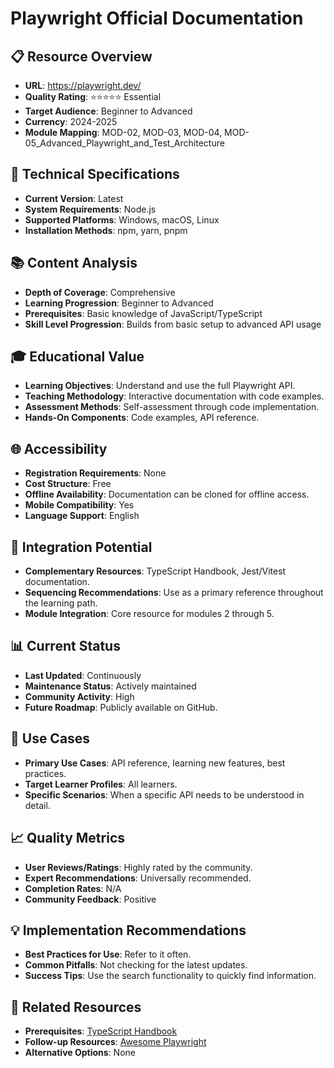 # Playwright Official Documentation

## 📋 Resource Overview
- **URL**: https://playwright.dev/
- **Quality Rating**: ⭐⭐⭐⭐⭐ Essential
- **Target Audience**: Beginner to Advanced
- **Currency**: 2024-2025
- **Module Mapping**: MOD-02, MOD-03, MOD-04, MOD-05_Advanced_Playwright_and_Test_Architecture

## 🔧 Technical Specifications
- **Current Version**: Latest
- **System Requirements**: Node.js
- **Supported Platforms**: Windows, macOS, Linux
- **Installation Methods**: npm, yarn, pnpm

## 📚 Content Analysis
- **Depth of Coverage**: Comprehensive
- **Learning Progression**: Beginner to Advanced
- **Prerequisites**: Basic knowledge of JavaScript/TypeScript
- **Skill Level Progression**: Builds from basic setup to advanced API usage

## 🎓 Educational Value
- **Learning Objectives**: Understand and use the full Playwright API.
- **Teaching Methodology**: Interactive documentation with code examples.
- **Assessment Methods**: Self-assessment through code implementation.
- **Hands-On Components**: Code examples, API reference.

## 🌐 Accessibility
- **Registration Requirements**: None
- **Cost Structure**: Free
- **Offline Availability**: Documentation can be cloned for offline access.
- **Mobile Compatibility**: Yes
- **Language Support**: English

## 🔗 Integration Potential
- **Complementary Resources**: TypeScript Handbook, Jest/Vitest documentation.
- **Sequencing Recommendations**: Use as a primary reference throughout the learning path.
- **Module Integration**: Core resource for modules 2 through 5.

## 📊 Current Status
- **Last Updated**: Continuously
- **Maintenance Status**: Actively maintained
- **Community Activity**: High
- **Future Roadmap**: Publicly available on GitHub.

## 🎯 Use Cases
- **Primary Use Cases**: API reference, learning new features, best practices.
- **Target Learner Profiles**: All learners.
- **Specific Scenarios**: When a specific API needs to be understood in detail.

## 📈 Quality Metrics
- **User Reviews/Ratings**: Highly rated by the community.
- **Expert Recommendations**: Universally recommended.
- **Completion Rates**: N/A
- **Community Feedback**: Positive

## 💡 Implementation Recommendations
- **Best Practices for Use**: Refer to it often.
- **Common Pitfalls**: Not checking for the latest updates.
- **Success Tips**: Use the search functionality to quickly find information.

## 🔄 Related Resources
- **Prerequisites**: [TypeScript Handbook](typescript-handbook.md)
- **Follow-up Resources**: [Awesome Playwright](../04-community-resources/awesome-playwright.md)
- **Alternative Options**: None